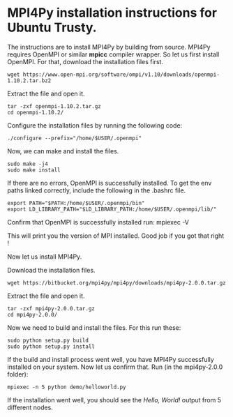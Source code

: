 # MPI4Py installation instructions for Ubuntu Trusty.

The instructions are to install MPI4Py by building from source. MPI4Py requires OpenMPI or similar <b>mpicc</b> compiler wrapper. So let us first install OpenMPI. 
For that, download the installation files first.

    wget https://www.open-mpi.org/software/ompi/v1.10/downloads/openmpi-1.10.2.tar.bz2

Extract the file and open it.

    tar -zxf openmpi-1.10.2.tar.gz
    cd openmpi-1.10.2/

Configure the installation files by running the following code:

    ./configure --prefix="/home/$USER/.openmpi"

Now, we can make and install the files.

    sudo make -j4
    sudo make install

If there are no errors, OpenMPI is successfully installed. 
To get the env paths linked correctly, include the following in the .bashrc file.

    export PATH="$PATH:/home/$USER/.openmpi/bin"
    export LD_LIBRARY_PATH="$LD_LIBRARY_PATH:/home/$USER/.openmpi/lib/"

Confirm that OpenMPI is successfully installed run:
    mpiexec -V

This will print you the version of MPI installed.
Good job if you got that right !

Now let us install MPI4Py.

Download the installation files.

    wget https://bitbucket.org/mpi4py/mpi4py/downloads/mpi4py-2.0.0.tar.gz

Extract the file and open it.

    tar -zxf mpi4py-2.0.0.tar.gz
    cd mpi4py-2.0.0/

Now we need to build and install the files. For this run these:

    sudo python setup.py build
    sudo python setup.py install

If the build and install process went well, you have MPI4Py successfully installed on your system.
Now let us confirm that. Run (in the mpi4py-2.0.0 folder):

    mpiexec -n 5 python demo/helloworld.py

If the installation went well, you should see the <i>Hello, World!</i> output from 5 different nodes.

    
